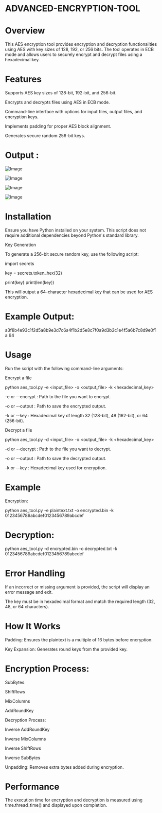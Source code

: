 # ADVANCED-ENCRYPTION-TOOL


# Overview

This AES encryption tool provides encryption and decryption functionalities using AES with key sizes of 128, 192, or 256 bits. The tool operates in ECB mode and allows users to securely encrypt and decrypt files using a hexadecimal key.

# Features

Supports AES key sizes of 128-bit, 192-bit, and 256-bit.

Encrypts and decrypts files using AES in ECB mode.

Command-line interface with options for input files, output files, and encryption keys.

Implements padding for proper AES block alignment.

Generates secure random 256-bit keys.

# Output :
![Image](https://github.com/user-attachments/assets/7e4288b4-4b28-4175-80c8-3eced3ab7813)

![Image](https://github.com/user-attachments/assets/279f7ed5-73fe-40ea-b167-d5779d824d58)

![Image](https://github.com/user-attachments/assets/9d53e2ec-6ee0-41dc-91f4-3592d28910c6)

![Image](https://github.com/user-attachments/assets/61e17513-bce3-47c1-9062-12fdef32c352)

# Installation

Ensure you have Python installed on your system. This script does not require additional dependencies beyond Python's standard library.

Key Generation

To generate a 256-bit secure random key, use the following script:

import secrets

key = secrets.token_hex(32)

print(key)
print(len(key))

This will output a 64-character hexadecimal key that can be used for AES encryption.

# Example Output:

a3f8b4e93c1f2d5a8b9e3d7c6a4f1b2d5e8c7f0a9d3b2c1e4f5a6b7c8d9e0f1a
64

# Usage

Run the script with the following command-line arguments:

Encrypt a file

python aes_tool.py -e <input_file> -o <output_file> -k <hexadecimal_key>

-e or --encrypt : Path to the file you want to encrypt.

-o or --output  : Path to save the encrypted output.

-k or --key     : Hexadecimal key of length 32 (128-bit), 48 (192-bit), or 64 (256-bit).

Decrypt a file

python aes_tool.py -d <input_file> -o <output_file> -k <hexadecimal_key>

-d or --decrypt : Path to the file you want to decrypt.

-o or --output  : Path to save the decrypted output.

-k or --key     : Hexadecimal key used for encryption.

# Example

Encryption:

python aes_tool.py -e plaintext.txt -o encrypted.bin -k 0123456789abcdef0123456789abcdef

# Decryption:

python aes_tool.py -d encrypted.bin -o decrypted.txt -k 0123456789abcdef0123456789abcdef

# Error Handling

If an incorrect or missing argument is provided, the script will display an error message and exit.

The key must be in hexadecimal format and match the required length (32, 48, or 64 characters).

# How It Works

Padding: Ensures the plaintext is a multiple of 16 bytes before encryption.

Key Expansion: Generates round keys from the provided key.

# Encryption Process:

SubBytes

ShiftRows

MixColumns

AddRoundKey

Decryption Process:

Inverse AddRoundKey

Inverse MixColumns

Inverse ShiftRows

Inverse SubBytes

Unpadding: Removes extra bytes added during encryption.

# Performance

The execution time for encryption and decryption is measured using time.thread_time() and displayed upon completion.
